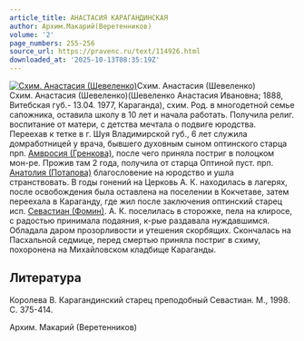 ```yaml
---
article_title: АНАСТАСИЯ КАРАГАНДИНСКАЯ
author: Архим.Макарий(Веретенников)
volume: '2'
page_numbers: 255-256
source_url: https://pravenc.ru/text/114926.html
downloaded_at: '2025-10-13T08:35:19Z'
---
```


[![Схим. Анастасия (Шевеленко)](https://pravenc.ru/data/525/447/1234/i200.jpg "Кликните для увеличения картинки")](https://pravenc.ru/data/525/447/1234/i400.jpg)Схим. Анастасия (Шевеленко)  
Схим. Анастасия (Шевеленко)(Шевеленко Анастасия Ивановна; 1888, Витебская губ.- 13.04. 1977, Караганда), схим. Род. в многодетной семье сапожника, оставила школу в 10 лет и начала работать. Получила религ. воспитание от матери, с детства мечтала о подвиге юродства. Переехав к тетке в г. Шуя Владимирской губ., 6 лет служила домработницей у врача, бывшего духовным сыном оптинского старца прп. [Амвросия (Гренкова)](https://pravenc.ru/text/АМВРОСИЙ.html), после чего приняла постриг в полоцком мон-ре. Прожив там 2 года, получила от старца Оптиной пуст. прп. [Анатолия (Потапова)](https://pravenc.ru/text/АНАТОЛИЙ.html) благословение на юродство и ушла странствовать. В годы гонений на Церковь А. К. находилась в лагерях, пocлe освобождения была оставлена на поселении в Кокчетаве, затем переехала в Караганду, где жил после заключения оптинский старец исп. [Севастиан (Фомин)](<https://pravenc.ru/text/Севастиан (Фомин).html>). А. К. поселилась в сторожке, пела на клиросе, с радостью принимала подаяния, к-рые раздавала нуждавшимся. Обладала даром прозорливости и утешения скорбящих. Скончалась на Пасхальной седмице, перед смертью приняла постриг в схиму, похоронена на Михайловском кладбище Караганды.

## Литература

Королева В. Карагандинский старец преподобный Севастиан. М., 1998. С. 375-414.

Архим.  Макарий   (Веретенников)
